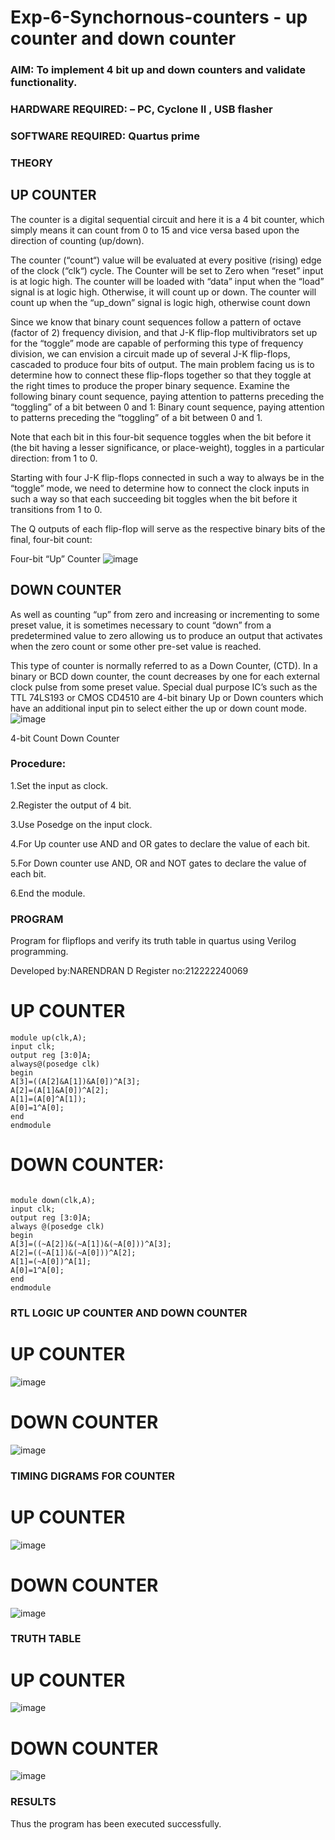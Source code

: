 # Exp-6-Synchornous-counters - up counter and down counter 
### AIM: To implement 4 bit up and down counters and validate  functionality.
### HARDWARE REQUIRED:  – PC, Cyclone II , USB flasher
### SOFTWARE REQUIRED:   Quartus prime
### THEORY 

## UP COUNTER 
The counter is a digital sequential circuit and here it is a 4 bit counter, which simply means it can count from 0 to 15 and vice versa based upon the direction of counting (up/down). 

The counter (“count“) value will be evaluated at every positive (rising) edge of the clock (“clk“) cycle.
The Counter will be set to Zero when “reset” input is at logic high.
The counter will be loaded with “data” input when the “load” signal is at logic high. Otherwise, it will count up or down.
The counter will count up when the “up_down” signal is logic high, otherwise count down

Since we know that binary count sequences follow a pattern of octave (factor of 2) frequency division, and that J-K flip-flop multivibrators set up for the “toggle” mode are capable of performing this type of frequency division, we can envision a circuit made up of several J-K flip-flops, cascaded to produce four bits of output.
The main problem facing us is to determine how to connect these flip-flops together so that they toggle at the right times to produce the proper binary sequence.
Examine the following binary count sequence, paying attention to patterns preceding the “toggling” of a bit between 0 and 1:
Binary count sequence, paying attention to patterns preceding the “toggling” of a bit between 0 and 1.

Note that each bit in this four-bit sequence toggles when the bit before it (the bit having a lesser significance, or place-weight), toggles in a particular direction: from 1 to 0.



 
 

Starting with four J-K flip-flops connected in such a way to always be in the “toggle” mode, we need to determine how to connect the clock inputs in such a way so that each succeeding bit toggles when the bit before it transitions from 1 to 0.

The Q outputs of each flip-flop will serve as the respective binary bits of the final, four-bit count:

 
 

Four-bit “Up” Counter
![image](https://user-images.githubusercontent.com/36288975/169644758-b2f4339d-9532-40c5-af40-8f4f8c942e2c.png)



## DOWN COUNTER 

As well as counting “up” from zero and increasing or incrementing to some preset value, it is sometimes necessary to count “down” from a predetermined value to zero allowing us to produce an output that activates when the zero count or some other pre-set value is reached.

This type of counter is normally referred to as a Down Counter, (CTD). In a binary or BCD down counter, the count decreases by one for each external clock pulse from some preset value. Special dual purpose IC’s such as the TTL 74LS193 or CMOS CD4510 are 4-bit binary Up or Down counters which have an additional input pin to select either the up or down count mode.
![image](https://user-images.githubusercontent.com/36288975/169644844-1a14e123-7228-4ed8-81a9-eb937dff4ac8.png)


4-bit Count Down Counter
### Procedure:
1.Set the input as clock.

2.Register the output of 4 bit.

3.Use Posedge on the input clock.

4.For Up counter use AND and OR gates to declare the value of each bit.

5.For Down counter use AND, OR and NOT gates to declare the value of each bit.

6.End the module.



### PROGRAM 

Program for flipflops  and verify its truth table in quartus using Verilog programming.

Developed by:NARENDRAN D
Register no:212222240069
# UP COUNTER
```
module up(clk,A);
input clk;
output reg [3:0]A;
always@(posedge clk)
begin
A[3]=((A[2]&A[1])&A[0])^A[3];
A[2]=(A[1]&A[0])^A[2];
A[1]=(A[0]^A[1]);
A[0]=1^A[0];
end
endmodule

```
# DOWN COUNTER:
```

module down(clk,A);
input clk;
output reg [3:0]A;
always @(posedge clk)
begin
A[3]=((~A[2])&(~A[1])&(~A[0]))^A[3];
A[2]=((~A[1])&(~A[0]))^A[2];
A[1]=(~A[0])^A[1];
A[0]=1^A[0];
end
endmodule
```





### RTL LOGIC UP COUNTER AND DOWN COUNTER  
# UP COUNTER
![image](https://github.com/naren2704/Exp-7-Synchornous-counters-/assets/118706984/5a889b52-e9ee-41e2-a720-18dd1fb76fa4)

# DOWN COUNTER

![image](https://github.com/naren2704/Exp-7-Synchornous-counters-/assets/118706984/89aed90a-ffd8-45aa-8590-74465b4246f8)


### TIMING DIGRAMS FOR COUNTER  
# UP COUNTER
![image](https://github.com/naren2704/Exp-7-Synchornous-counters-/assets/118706984/8b762c4a-d560-43eb-97cb-4f3dfead2a35)

# DOWN COUNTER
![image](https://github.com/naren2704/Exp-7-Synchornous-counters-/assets/118706984/d5a8ebf5-b10d-433a-90d3-ffc6caea282d)

### TRUTH TABLE 
# UP COUNTER
![image](https://github.com/naren2704/Exp-7-Synchornous-counters-/assets/118706984/2be9199e-118d-40e5-b159-8f6a9bbe2f4b)


# DOWN COUNTER
![image](https://github.com/naren2704/Exp-7-Synchornous-counters-/assets/118706984/02fcb2ef-ba7b-4459-8d78-2751d71c9ac2)

### RESULTS 
Thus the program has been executed successfully.
